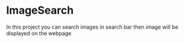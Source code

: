 # ImageSearch
In this project you can search images in search bar then image will be displayed on the webpage
